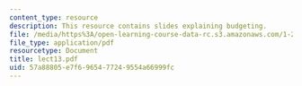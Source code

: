 ```yaml
---
content_type: resource
description: This resource contains slides explaining budgeting.
file: /media/https%3A/open-learning-course-data-rc.s3.amazonaws.com/1-259j-transit-management-fall-2006/57a88805e7f6965477249554a66999fc_lect13.pdf
file_type: application/pdf
resourcetype: Document
title: lect13.pdf
uid: 57a88805-e7f6-9654-7724-9554a66999fc
---
```

